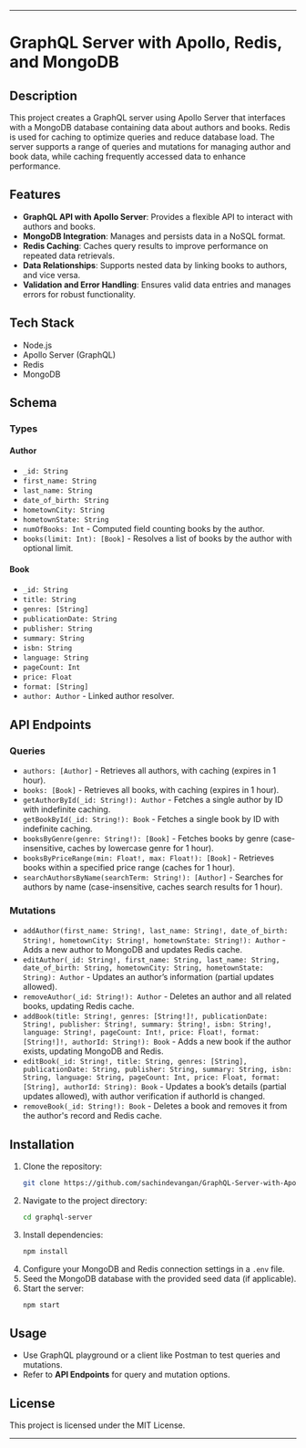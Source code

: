 
---

# GraphQL Server with Apollo, Redis, and MongoDB

## Description
This project creates a GraphQL server using Apollo Server that interfaces with a MongoDB database containing data about authors and books. Redis is used for caching to optimize queries and reduce database load. The server supports a range of queries and mutations for managing author and book data, while caching frequently accessed data to enhance performance.

## Features
- **GraphQL API with Apollo Server**: Provides a flexible API to interact with authors and books.
- **MongoDB Integration**: Manages and persists data in a NoSQL format.
- **Redis Caching**: Caches query results to improve performance on repeated data retrievals.
- **Data Relationships**: Supports nested data by linking books to authors, and vice versa.
- **Validation and Error Handling**: Ensures valid data entries and manages errors for robust functionality.

## Tech Stack
- Node.js
- Apollo Server (GraphQL)
- Redis
- MongoDB

## Schema

### Types
#### Author
- `_id: String`
- `first_name: String`
- `last_name: String`
- `date_of_birth: String`
- `hometownCity: String`
- `hometownState: String`
- `numOfBooks: Int` - Computed field counting books by the author.
- `books(limit: Int): [Book]` - Resolves a list of books by the author with optional limit.

#### Book
- `_id: String`
- `title: String`
- `genres: [String]`
- `publicationDate: String`
- `publisher: String`
- `summary: String`
- `isbn: String`
- `language: String`
- `pageCount: Int`
- `price: Float`
- `format: [String]`
- `author: Author` - Linked author resolver.

## API Endpoints

### Queries
- `authors: [Author]` - Retrieves all authors, with caching (expires in 1 hour).
- `books: [Book]` - Retrieves all books, with caching (expires in 1 hour).
- `getAuthorById(_id: String!): Author` - Fetches a single author by ID with indefinite caching.
- `getBookById(_id: String!): Book` - Fetches a single book by ID with indefinite caching.
- `booksByGenre(genre: String!): [Book]` - Fetches books by genre (case-insensitive, caches by lowercase genre for 1 hour).
- `booksByPriceRange(min: Float!, max: Float!): [Book]` - Retrieves books within a specified price range (caches for 1 hour).
- `searchAuthorsByName(searchTerm: String!): [Author]` - Searches for authors by name (case-insensitive, caches search results for 1 hour).

### Mutations
- `addAuthor(first_name: String!, last_name: String!, date_of_birth: String!, hometownCity: String!, hometownState: String!): Author` - Adds a new author to MongoDB and updates Redis cache.
- `editAuthor(_id: String!, first_name: String, last_name: String, date_of_birth: String, hometownCity: String, hometownState: String): Author` - Updates an author’s information (partial updates allowed).
- `removeAuthor(_id: String!): Author` - Deletes an author and all related books, updating Redis cache.
- `addBook(title: String!, genres: [String!]!, publicationDate: String!, publisher: String!, summary: String!, isbn: String!, language: String!, pageCount: Int!, price: Float!, format: [String!]!, authorId: String!): Book` - Adds a new book if the author exists, updating MongoDB and Redis.
- `editBook(_id: String!, title: String, genres: [String], publicationDate: String, publisher: String, summary: String, isbn: String, language: String, pageCount: Int, price: Float, format: [String], authorId: String): Book` - Updates a book’s details (partial updates allowed), with author verification if authorId is changed.
- `removeBook(_id: String!): Book` - Deletes a book and removes it from the author's record and Redis cache.

## Installation
1. Clone the repository:
   ```bash
   git clone https://github.com/sachindevangan/GraphQL-Server-with-Apollo-Redis-and-MongoDB
   ```
2. Navigate to the project directory:
   ```bash
   cd graphql-server
   ```
3. Install dependencies:
   ```bash
   npm install
   ```
4. Configure your MongoDB and Redis connection settings in a `.env` file.
5. Seed the MongoDB database with the provided seed data (if applicable).
6. Start the server:
   ```bash
   npm start
   ```

## Usage
- Use GraphQL playground or a client like Postman to test queries and mutations.
- Refer to **API Endpoints** for query and mutation options.

## License
This project is licensed under the MIT License.

---